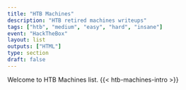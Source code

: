 ```yaml
---
title: "HTB Machines"
description: "HTB retired machines writeups"
tags: ["htb", "medium", "easy", "hard", "insane"]
event: "HackTheBox"
layout: list
outputs: ["HTML"]
type: section
draft: false
---
```

Welcome to HTB Machines list.
{{< htb-machines-intro >}}